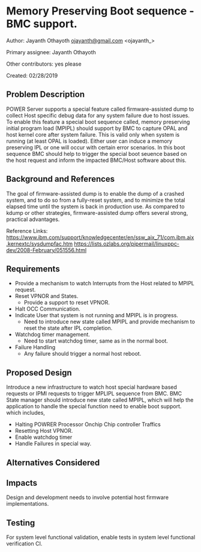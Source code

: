 # Memory Preserving Boot sequence - BMC support.

Author: Jayanth Othayoth <ojayanth@gmail.com> <ojayanth_>

Primary assignee:
  Jayanth Othayoth

Other contributors:
  yes please

Created:
  02/28/2019

## Problem Description
POWER Server supports a special feature called firmware-assisted dump to collect
Host specific debug data for any system failure due to host issues. To enable
this feature a special boot sequence called, memory preserving initial program
load (MPIPL) should support by BMC to capture OPAL and host kernel core after
system failure.  This is valid only when system is running (at least OPAL
is loaded). Either user can induce a memory preserving IPL or one will occur
with certain error scenarios. In this boot sequence BMC should help to trigger
the special boot seuence based on the host request and inform the impacted
BMC/Host software about this.

## Background and References
The goal of firmware-assisted dump is to enable the dump of a crashed system,
and to do so from a fully-reset system, and to minimize the total elapsed time
until the system is back in production use. As compared to kdump or other
strategies, firmware-assisted dump offers several strong, practical advantages.

Reference Links:
https://www.ibm.com/support/knowledgecenter/en/ssw_aix_71/com.ibm.aix.kernextc/sysdumpfac.htm
https://lists.ozlabs.org/pipermail/linuxppc-dev/2008-February/051556.html

## Requirements
* Provide a mechanism to watch Interrupts from the Host related to MPIPL request.
* Reset VPNOR and States.
    * Provide a support to reset VPNOR.
* Halt OCC Communication.
* Indicate User that system is not running and MPIPL is in progress.
    * Need to introduce new state called MPIPL and provide mechanism to reset
      the state after IPL completion.
* Watchdog timer management.
    * Need to start watchdog timer, same as in the normal boot.
* Failure Handling
    * Any failure should trigger a normal host reboot.

## Proposed Design
Introduce a new infrastructure to watch host special hardware based requests or 
IPMI requests to trigger MPLIPL sequence from BMC. BMC State manager should
introduce new state called MPIPL, which will help the application to handle
the special function need to enable boot support. which includes,
* Halting POWRER Processor Onchip Chip controller Traffics
* Resetting Host VPNOR.
* Enable watchdog timer
* Handle Failures in special way.

## Alternatives Considered

## Impacts
Design and development needs to involve potential host firmware implementations.

## Testing
For system level functional validation, enable tests in system level functional
verification CI.
